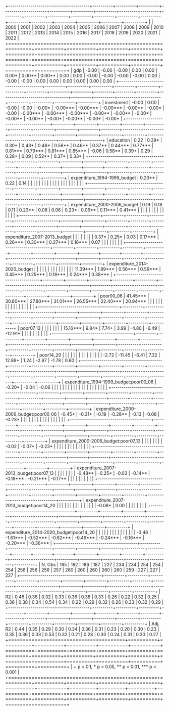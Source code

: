 
+----------------------------------------+----------+----------+----------+----------+----------+----------+----------+----------+---------+---------+---------+----------+----------+----------+----------+----------+----------+----------+----------+----------+----------+----------+----------+
|                                        | 2000     | 2001     | 2002     | 2003     | 2004     | 2005     | 2006     | 2007     | 2008    | 2009    | 2010    | 2011     | 2012     | 2013     | 2014     | 2015     | 2016     | 2017     | 2018     | 2019     | 2020     | 2021     | 2022     |
+========================================+==========+==========+==========+==========+==========+==========+==========+==========+=========+=========+=========+==========+==========+==========+==========+==========+==========+==========+==========+==========+==========+==========+==========+
| gdp                                    | -0.00    | -0.00    | -0.00    | 0.00     | 0.00     | 0.00*    | 0.00**   | 0.00**   | 0.00    | 0.00    | -0.00   | -0.00    | -0.00    | -0.00    | 0.00     | -0.00    | -0.00    | 0.00     | 0.00     | 0.00     | 0.00     | 0.00     | 0.00     |
+----------------------------------------+----------+----------+----------+----------+----------+----------+----------+----------+---------+---------+---------+----------+----------+----------+----------+----------+----------+----------+----------+----------+----------+----------+----------+
| investment                             | -0.00    | 0.00     | -0.00    | -0.00    | -0.00*   | -0.00*** | -0.00*** | -0.00*** | -0.00** | -0.00*  | -0.00   | -0.00*** | -0.00*** | -0.00*** | -0.00**  | -0.00**  | -0.00*   | -0.00**  | -0.00**  | -0.00*   | -0.00**  | -0.00+   | -0.00*   |
+----------------------------------------+----------+----------+----------+----------+----------+----------+----------+----------+---------+---------+---------+----------+----------+----------+----------+----------+----------+----------+----------+----------+----------+----------+----------+
| education                              | 0.22     | 0.39*    | 0.30+    | 0.43*    | 0.46*    | 0.56**   | 0.46**   | 0.37**   | 0.44*** | 0.77*** | 0.81*** | 0.79***  | 0.81***  | 0.85***  | -0.06    | 0.58**   | 0.39+    | 0.29     | 0.28+    | 0.09     | 0.52**   | 0.37*    | 0.33*    |
+----------------------------------------+----------+----------+----------+----------+----------+----------+----------+----------+---------+---------+---------+----------+----------+----------+----------+----------+----------+----------+----------+----------+----------+----------+----------+
| expenditure_1994-1999_budget           | 0.23**   | 0.22     | 0.14     |          |          |          |          |          |         |         |         |          |          |          |          |          |          |          |          |          |          |          |          |
+----------------------------------------+----------+----------+----------+----------+----------+----------+----------+----------+---------+---------+---------+----------+----------+----------+----------+----------+----------+----------+----------+----------+----------+----------+----------+
| expenditure_2000-2006_budget           | 0.19     | 0.18     | 0.11     | 0.23**   | 0.08     | 0.06     | 0.23*    | 0.06**   | 0.11*** | 0.41*** |         |          |          |          |          |          |          |          |          |          |          |          |          |
+----------------------------------------+----------+----------+----------+----------+----------+----------+----------+----------+---------+---------+---------+----------+----------+----------+----------+----------+----------+----------+----------+----------+----------+----------+----------+
| expenditure_2007-2013_budget           |          |          |          |          |          |          |          | 0.37*    | 0.25*   | 0.03    | 0.17*** | 0.26***  | 0.30***  | 0.27***  | 0.16***  | 0.07     |          |          |          |          |          |          |          |
+----------------------------------------+----------+----------+----------+----------+----------+----------+----------+----------+---------+---------+---------+----------+----------+----------+----------+----------+----------+----------+----------+----------+----------+----------+----------+
| expenditure_2014-2020_budget           |          |          |          |          |          |          |          |          |         |         |         |          |          |          | 11.39*** | 1.89***  | 0.56***  | 0.59***  | 0.45***  | 0.25***  | 0.18***  | 0.24***  | 0.38***  |
+----------------------------------------+----------+----------+----------+----------+----------+----------+----------+----------+---------+---------+---------+----------+----------+----------+----------+----------+----------+----------+----------+----------+----------+----------+----------+
| poor00_06                              | 41.45*** | 30.80*** | 27.80*** | 31.01*** | 26.55*** | 22.40*** | 20.94*** |          |         |         |         |          |          |          |          |          |          |          |          |          |          |          |          |
+----------------------------------------+----------+----------+----------+----------+----------+----------+----------+----------+---------+---------+---------+----------+----------+----------+----------+----------+----------+----------+----------+----------+----------+----------+----------+
| poor07_13                              |          |          |          |          |          |          |          | 15.16*** | 9.84*   | 7.74+   | 3.99    | -4.80    | -6.49    | -12.91+  |          |          |          |          |          |          |          |          |          |
+----------------------------------------+----------+----------+----------+----------+----------+----------+----------+----------+---------+---------+---------+----------+----------+----------+----------+----------+----------+----------+----------+----------+----------+----------+----------+
| poor14_20                              |          |          |          |          |          |          |          |          |         |         |         |          |          |          | -2.72    | -11.45   | -6.41    | 7.32     | 12.89+   | 1.24     | -2.87    | -1.78    | 0.80     |
+----------------------------------------+----------+----------+----------+----------+----------+----------+----------+----------+---------+---------+---------+----------+----------+----------+----------+----------+----------+----------+----------+----------+----------+----------+----------+
| expenditure_1994-1999_budget:poor00_06 | -0.20*   | -0.04    | -0.06    |          |          |          |          |          |         |         |         |          |          |          |          |          |          |          |          |          |          |          |          |
+----------------------------------------+----------+----------+----------+----------+----------+----------+----------+----------+---------+---------+---------+----------+----------+----------+----------+----------+----------+----------+----------+----------+----------+----------+----------+
| expenditure_2000-2006_budget:poor00_06 | -0.45+   | -0.31+   | -0.19    | -0.28**  | -0.13    | -0.08    | -0.23*   |          |         |         |         |          |          |          |          |          |          |          |          |          |          |          |          |
+----------------------------------------+----------+----------+----------+----------+----------+----------+----------+----------+---------+---------+---------+----------+----------+----------+----------+----------+----------+----------+----------+----------+----------+----------+----------+
| expenditure_2000-2006_budget:poor07_13 |          |          |          |          |          |          |          | -0.02    | -0.07*  | -0.23*  |         |          |          |          |          |          |          |          |          |          |          |          |          |
+----------------------------------------+----------+----------+----------+----------+----------+----------+----------+----------+---------+---------+---------+----------+----------+----------+----------+----------+----------+----------+----------+----------+----------+----------+----------+
| expenditure_2007-2013_budget:poor07_13 |          |          |          |          |          |          |          | -0.48**  | -0.25*  | -0.03   | -0.14** | -0.19*** | -0.21*** | -0.17**  |          |          |          |          |          |          |          |          |          |
+----------------------------------------+----------+----------+----------+----------+----------+----------+----------+----------+---------+---------+---------+----------+----------+----------+----------+----------+----------+----------+----------+----------+----------+----------+----------+
| expenditure_2007-2013_budget:poor14_20 |          |          |          |          |          |          |          |          |         |         |         |          |          |          | -0.08*   | 0.00     |          |          |          |          |          |          |          |
+----------------------------------------+----------+----------+----------+----------+----------+----------+----------+----------+---------+---------+---------+----------+----------+----------+----------+----------+----------+----------+----------+----------+----------+----------+----------+
| expenditure_2014-2020_budget:poor14_20 |          |          |          |          |          |          |          |          |         |         |         |          |          |          | -3.46    | -1.61*** | -0.52*** | -0.62*** | -0.49*** | -0.24*** | -0.16*** | -0.20*** | -0.36*** |
+----------------------------------------+----------+----------+----------+----------+----------+----------+----------+----------+---------+---------+---------+----------+----------+----------+----------+----------+----------+----------+----------+----------+----------+----------+----------+
| N, Obs                                 | 185      | 182      | 186      | 187      | 227      | 234      | 234      | 254      | 254     | 254     | 256     | 256      | 256      | 257      | 260      | 260      | 260      | 260      | 260      | 259      | 227      | 227      | 227      |
+----------------------------------------+----------+----------+----------+----------+----------+----------+----------+----------+---------+---------+---------+----------+----------+----------+----------+----------+----------+----------+----------+----------+----------+----------+----------+
| R2                                     | 0.46     | 0.38     | 0.32     | 0.33     | 0.36     | 0.38     | 0.33     | 0.26     | 0.22    | 0.32    | 0.25    | 0.36     | 0.38     | 0.34     | 0.54     | 0.34     | 0.22     | 0.29     | 0.32     | 0.26     | 0.33     | 0.32     | 0.29     |
+----------------------------------------+----------+----------+----------+----------+----------+----------+----------+----------+---------+---------+---------+----------+----------+----------+----------+----------+----------+----------+----------+----------+----------+----------+----------+
| Adj. R2                                | 0.44     | 0.35     | 0.29     | 0.30     | 0.34     | 0.36     | 0.31     | 0.23     | 0.20    | 0.30    | 0.23    | 0.35     | 0.36     | 0.33     | 0.53     | 0.32     | 0.21     | 0.28     | 0.30     | 0.24     | 0.31     | 0.30     | 0.27     |
+========================================+==========+==========+==========+==========+==========+==========+==========+==========+=========+=========+=========+==========+==========+==========+==========+==========+==========+==========+==========+==========+==========+==========+==========+
| + p < 0.1, * p < 0.05, ** p < 0.01, *** p < 0.001                                                                                                                                                                                                                                                |
+========================================+==========+==========+==========+==========+==========+==========+==========+==========+=========+=========+=========+==========+==========+==========+==========+==========+==========+==========+==========+==========+==========+==========+==========+
